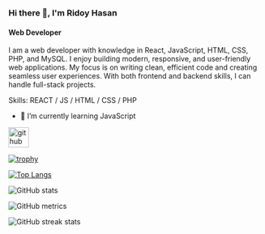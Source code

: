 ### Hi there 👋, I'm Ridoy Hasan
#### Web Developer
I am a web developer with knowledge in React, JavaScript, HTML, CSS, PHP, and MySQL. I enjoy building modern, responsive, and user-friendly web applications. My focus is on writing clean, efficient code and creating seamless user experiences. With both frontend and backend skills, I can handle full-stack projects.

Skills: REACT / JS / HTML / CSS / PHP

- 🌱 I’m currently learning JavaScript 


[<img src='https://cdn.jsdelivr.net/npm/simple-icons@3.0.1/icons/github.svg' alt='github' height='40'>](https://github.com/20hridoy3)  

[![trophy](https://github-profile-trophy.vercel.app/?username=20hridoy3)](https://github.com/ryo-ma/github-profile-trophy)

[![Top Langs](https://github-readme-stats.vercel.app/api/top-langs/?username=20hridoy3)](https://github.com/anuraghazra/github-readme-stats)

![GitHub stats](https://github-readme-stats.vercel.app/api?username=20hridoy3&show_icons=true&count_private=true)  

![GitHub metrics](https://metrics.lecoq.io/20hridoy3)  

![GitHub streak stats](https://streak-stats.demolab.com/?user=20hridoy3)  
